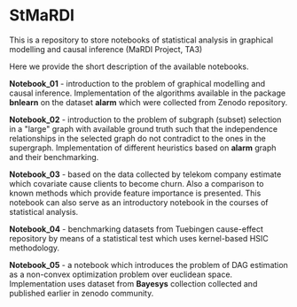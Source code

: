 # StMaRDI
This is a repository to store notebooks of statistical analysis in graphical modelling and causal inference (MaRDI Project, TA3)

Here we provide the short description of the available notebooks. 

__Notebook_01__ - introduction to the problem of graphical modelling and causal inference. Implementation of the algorithms available in the package __bnlearn__ on the dataset __alarm__ which were collected from Zenodo repository.  

__Notebook_02__ - introduction to the problem of subgraph (subset) selection in a "large" graph with available ground truth such that the independence relationships in the selected graph do not contradict to the ones in the supergraph. Implementation of different heuristics based on __alarm__ graph and their benchmarking. 

__Notebook_03__ - based on the data collected by telekom company estimate which covariate cause clients to become churn. Also a comparison to known methods which provide feature importance is presented. This notebook can also serve as an introductory notebook in the courses of statistical analysis.  

__Notebook_04__ - benchmarking datasets from Tuebingen cause-effect repository by means of a statistical test which uses kernel-based HSIC methodology. 

__Notebook_05__ - a notebook which introduces the problem of DAG estimation as a non-convex optimization problem over euclidean space. Implementation uses dataset from __Bayesys__ collection collected and published earlier in zenodo community.  

